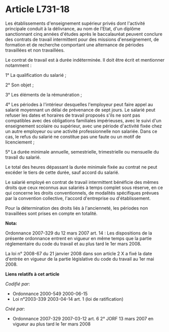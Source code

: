 # Article L731-18

Les établissements d'enseignement supérieur privés dont l'activité principale conduit à la délivrance, au nom de l'Etat, d'un
diplôme sanctionnant cinq années d'études après le baccalauréat peuvent conclure des contrats de travail intermittent pour
des missions d'enseignement, de formation et de recherche comportant une alternance de périodes travaillées et non
travaillées.

Le contrat de travail est à durée indéterminée. Il doit être écrit et mentionner notamment :

1° La qualification du salarié ;

2° Son objet ;

3° Les éléments de la rémunération ;

4° Les périodes à l'intérieur desquelles l'employeur peut faire appel au salarié moyennant un délai de prévenance de sept
jours. Le salarié peut refuser les dates et horaires de travail proposés s'ils ne sont pas compatibles avec des obligations
familiales impérieuses, avec le suivi d'un enseignement scolaire ou supérieur, avec une période d'activité fixée chez un
autre employeur ou une activité professionnelle non salariée. Dans ce cas, le refus du salarié ne constitue pas une faute ou
un motif de licenciement ;

5° La durée minimale annuelle, semestrielle, trimestrielle ou mensuelle du travail du salarié.

Le total des heures dépassant la durée minimale fixée au contrat ne peut excéder le tiers de cette durée, sauf accord du
salarié.

Le salarié employé en contrat de travail intermittent bénéficie des mêmes droits que ceux reconnus aux salariés à temps
complet sous réserve, en ce qui concerne les droits conventionnels, de modalités spécifiques prévues par la convention
collective, l'accord d'entreprise ou d'établissement.

Pour la détermination des droits liés à l'ancienneté, les périodes non travaillées sont prises en compte en totalité.

**Nota:**

Ordonnance 2007-329 du 12 mars 2007 art. 14 : Les dispositions de la présente ordonnance entrent en vigueur en même temps que
la partie réglementaire du code du travail et au plus tard le 1er mars 2008.

La loi n° 2008-67 du 21 janvier 2008 dans son article 2 X a fixé la date d'entrée en vigueur de la partie législative du code
du travail au 1er mai 2008.

**Liens relatifs à cet article**

_Codifié par_:

  - Ordonnance 2000-549 2000-06-15
  - Loi n°2003-339 2003-04-14 art. 1 (loi de ratification)

_Créé par_:

  - Ordonnance 2007-329 2007-03-12 art. 6 2° JORF 13 mars 2007 en vigueur au plus tard le 1er mars 2008
